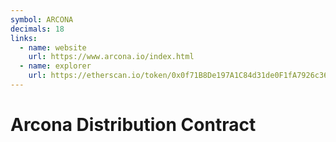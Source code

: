 ```yaml
---
symbol: ARCONA
decimals: 18
links:
  - name: website
    url: https://www.arcona.io/index.html
  - name: explorer
    url: https://etherscan.io/token/0x0f71B8De197A1C84d31de0F1fA7926c365F052B3
---
```


# Arcona Distribution Contract
